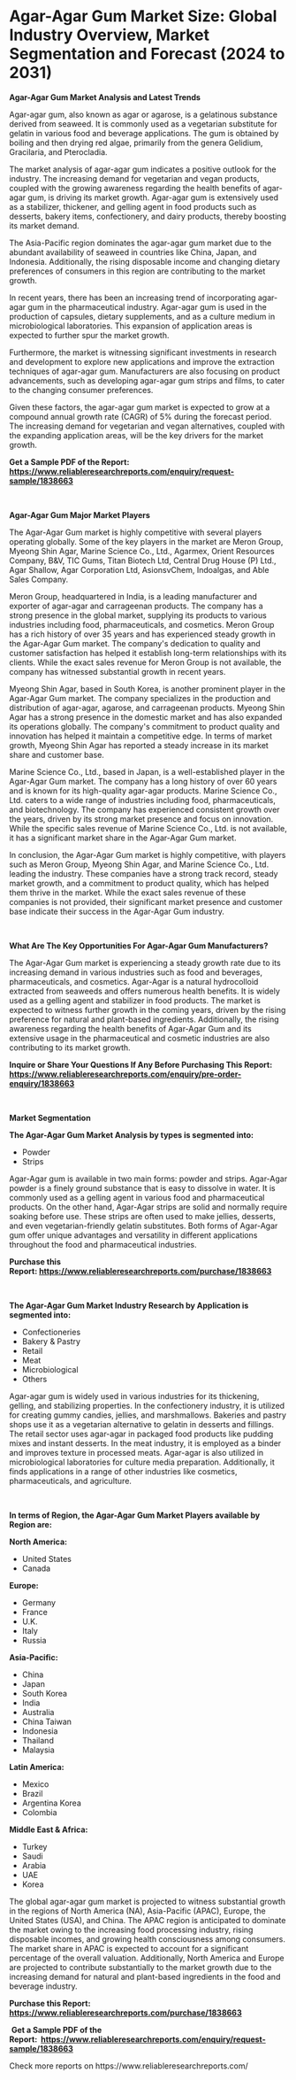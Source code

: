 <p><h1>Agar-Agar Gum Market Size: Global Industry Overview, Market Segmentation and Forecast (2024 to 2031)</h1></p><p><strong>Agar-Agar Gum Market Analysis and Latest Trends</strong></p>
<p><p>Agar-agar gum, also known as agar or agarose, is a gelatinous substance derived from seaweed. It is commonly used as a vegetarian substitute for gelatin in various food and beverage applications. The gum is obtained by boiling and then drying red algae, primarily from the genera Gelidium, Gracilaria, and Pterocladia.</p><p>The market analysis of agar-agar gum indicates a positive outlook for the industry. The increasing demand for vegetarian and vegan products, coupled with the growing awareness regarding the health benefits of agar-agar gum, is driving its market growth. Agar-agar gum is extensively used as a stabilizer, thickener, and gelling agent in food products such as desserts, bakery items, confectionery, and dairy products, thereby boosting its market demand.</p><p>The Asia-Pacific region dominates the agar-agar gum market due to the abundant availability of seaweed in countries like China, Japan, and Indonesia. Additionally, the rising disposable income and changing dietary preferences of consumers in this region are contributing to the market growth.</p><p>In recent years, there has been an increasing trend of incorporating agar-agar gum in the pharmaceutical industry. Agar-agar gum is used in the production of capsules, dietary supplements, and as a culture medium in microbiological laboratories. This expansion of application areas is expected to further spur the market growth.</p><p>Furthermore, the market is witnessing significant investments in research and development to explore new applications and improve the extraction techniques of agar-agar gum. Manufacturers are also focusing on product advancements, such as developing agar-agar gum strips and films, to cater to the changing consumer preferences.</p><p>Given these factors, the agar-agar gum market is expected to grow at a compound annual growth rate (CAGR) of 5% during the forecast period. The increasing demand for vegetarian and vegan alternatives, coupled with the expanding application areas, will be the key drivers for the market growth.</p></p>
<p><strong>Get a Sample PDF of the Report:&nbsp; <a href="https://www.reliableresearchreports.com/enquiry/request-sample/1838663">https://www.reliableresearchreports.com/enquiry/request-sample/1838663</a></strong></p>
<p>&nbsp;</p>
<p><strong>Agar-Agar Gum Major Market Players</strong></p>
<p><p>The Agar-Agar Gum market is highly competitive with several players operating globally. Some of the key players in the market are Meron Group, Myeong Shin Agar, Marine Science Co., Ltd., Agarmex, Orient Resources Company, B&V, TIC Gums, Titan Biotech Ltd, Central Drug House (P) Ltd., Agar Shallow, Agar Corporation Ltd, AsionsvChem, Indoalgas, and Able Sales Company.</p><p>Meron Group, headquartered in India, is a leading manufacturer and exporter of agar-agar and carrageenan products. The company has a strong presence in the global market, supplying its products to various industries including food, pharmaceuticals, and cosmetics. Meron Group has a rich history of over 35 years and has experienced steady growth in the Agar-Agar Gum market. The company's dedication to quality and customer satisfaction has helped it establish long-term relationships with its clients. While the exact sales revenue for Meron Group is not available, the company has witnessed substantial growth in recent years.</p><p>Myeong Shin Agar, based in South Korea, is another prominent player in the Agar-Agar Gum market. The company specializes in the production and distribution of agar-agar, agarose, and carrageenan products. Myeong Shin Agar has a strong presence in the domestic market and has also expanded its operations globally. The company's commitment to product quality and innovation has helped it maintain a competitive edge. In terms of market growth, Myeong Shin Agar has reported a steady increase in its market share and customer base.</p><p>Marine Science Co., Ltd., based in Japan, is a well-established player in the Agar-Agar Gum market. The company has a long history of over 60 years and is known for its high-quality agar-agar products. Marine Science Co., Ltd. caters to a wide range of industries including food, pharmaceuticals, and biotechnology. The company has experienced consistent growth over the years, driven by its strong market presence and focus on innovation. While the specific sales revenue of Marine Science Co., Ltd. is not available, it has a significant market share in the Agar-Agar Gum market.</p><p>In conclusion, the Agar-Agar Gum market is highly competitive, with players such as Meron Group, Myeong Shin Agar, and Marine Science Co., Ltd. leading the industry. These companies have a strong track record, steady market growth, and a commitment to product quality, which has helped them thrive in the market. While the exact sales revenue of these companies is not provided, their significant market presence and customer base indicate their success in the Agar-Agar Gum industry.</p></p>
<p>&nbsp;</p>
<p><strong>What Are The Key Opportunities For Agar-Agar Gum Manufacturers?</strong></p>
<p><p>The Agar-Agar Gum market is experiencing a steady growth rate due to its increasing demand in various industries such as food and beverages, pharmaceuticals, and cosmetics. Agar-Agar is a natural hydrocolloid extracted from seaweeds and offers numerous health benefits. It is widely used as a gelling agent and stabilizer in food products. The market is expected to witness further growth in the coming years, driven by the rising preference for natural and plant-based ingredients. Additionally, the rising awareness regarding the health benefits of Agar-Agar Gum and its extensive usage in the pharmaceutical and cosmetic industries are also contributing to its market growth.</p></p>
<p><strong>Inquire or Share Your Questions If Any Before Purchasing This Report: <a href="https://www.reliableresearchreports.com/enquiry/pre-order-enquiry/1838663">https://www.reliableresearchreports.com/enquiry/pre-order-enquiry/1838663</a></strong></p>
<p>&nbsp;</p>
<p><strong>Market Segmentation</strong></p>
<p><strong>The Agar-Agar Gum Market Analysis by types is segmented into:</strong></p>
<p><ul><li>Powder</li><li>Strips</li></ul></p>
<p><p>Agar-Agar gum is available in two main forms: powder and strips. Agar-Agar powder is a finely ground substance that is easy to dissolve in water. It is commonly used as a gelling agent in various food and pharmaceutical products. On the other hand, Agar-Agar strips are solid and normally require soaking before use. These strips are often used to make jellies, desserts, and even vegetarian-friendly gelatin substitutes. Both forms of Agar-Agar gum offer unique advantages and versatility in different applications throughout the food and pharmaceutical industries.</p></p>
<p><strong>Purchase this Report:&nbsp;<a href="https://www.reliableresearchreports.com/purchase/1838663">https://www.reliableresearchreports.com/purchase/1838663</a></strong></p>
<p>&nbsp;</p>
<p><strong>The Agar-Agar Gum Market Industry Research by Application is segmented into:</strong></p>
<p><ul><li>Confectioneries</li><li>Bakery & Pastry</li><li>Retail</li><li>Meat</li><li>Microbiological</li><li>Others</li></ul></p>
<p><p>Agar-agar gum is widely used in various industries for its thickening, gelling, and stabilizing properties. In the confectionery industry, it is utilized for creating gummy candies, jellies, and marshmallows. Bakeries and pastry shops use it as a vegetarian alternative to gelatin in desserts and fillings. The retail sector uses agar-agar in packaged food products like pudding mixes and instant desserts. In the meat industry, it is employed as a binder and improves texture in processed meats. Agar-agar is also utilized in microbiological laboratories for culture media preparation. Additionally, it finds applications in a range of other industries like cosmetics, pharmaceuticals, and agriculture.</p></p>
<p>&nbsp;</p>
<p><strong>In terms of Region, the Agar-Agar Gum Market Players available by Region are:</strong></p>
<p>
    <p> <strong> North America: </strong>
        <ul>
            <li>United States</li>
            <li>Canada</li>
        </ul>
        </p> 
    <p> <strong> Europe: </strong>
        <ul>
            <li>Germany</li>
            <li>France</li>
            <li>U.K.</li>
            <li>Italy</li>
            <li>Russia</li>
        </ul>
        </p> 
    <p> <strong> Asia-Pacific: </strong>
        <ul>
            <li>China</li>
            <li>Japan</li>
            <li>South Korea</li>
            <li>India</li>
            <li>Australia</li>
            <li>China Taiwan</li>
            <li>Indonesia</li>
            <li>Thailand</li>
            <li>Malaysia</li>
        </ul>
        </p> 
    <p> <strong> Latin America: </strong>
        <ul>
            <li>Mexico</li>
            <li>Brazil</li>
            <li>Argentina Korea</li>
            <li>Colombia</li>
        </ul>
        </p> 
    <p> <strong> Middle East & Africa: </strong>
        <ul>
            <li>Turkey</li>
            <li>Saudi</li>
            <li>Arabia</li>
            <li>UAE</li>
            <li>Korea</li>
        </ul>
    </p>
    </p>
<p><p>The global agar-agar gum market is projected to witness substantial growth in the regions of North America (NA), Asia-Pacific (APAC), Europe, the United States (USA), and China. The APAC region is anticipated to dominate the market owing to the increasing food processing industry, rising disposable incomes, and growing health consciousness among consumers. The market share in APAC is expected to account for a significant percentage of the overall valuation. Additionally, North America and Europe are projected to contribute substantially to the market growth due to the increasing demand for natural and plant-based ingredients in the food and beverage industry.</p></p>
<p><strong>Purchase this Report: <a href="https://www.reliableresearchreports.com/purchase/1838663">https://www.reliableresearchreports.com/purchase/1838663</a></strong></p>
<p>&nbsp;<strong>Get a Sample PDF of the Report:&nbsp;&nbsp;<a href="https://www.reliableresearchreports.com/enquiry/request-sample/1838663">https://www.reliableresearchreports.com/enquiry/request-sample/1838663</a></strong></p>
<p><strong></strong></p>
<p>Check more reports on https://www.reliableresearchreports.com/</p>